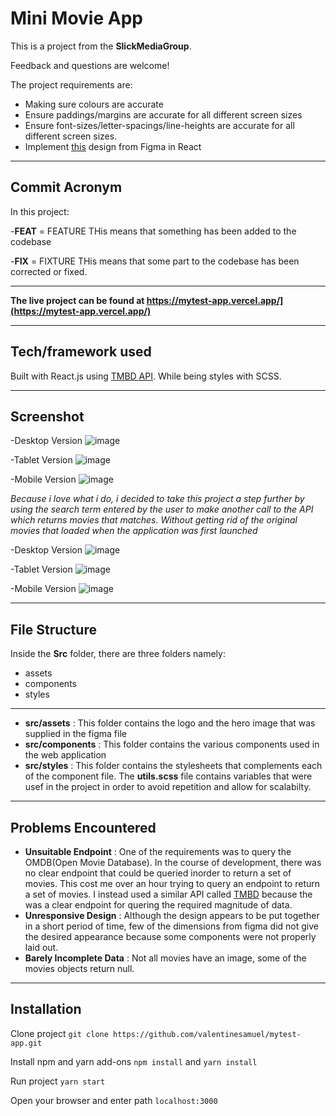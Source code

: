# Mini Movie App

This is a project from the **SlickMediaGroup**. 

Feedback and questions are welcome!


The project requirements are:
- Making sure colours are accurate
- Ensure paddings/margins are accurate for all different screen sizes
- Ensure font-sizes/letter-spacings/line-heights are accurate for all different screen sizes.
- Implement [this](https://www.figma.com/file/lAyarc95eEn9bkBagPiEgE/Untitled?node-id=0%3A1) design from Figma in React

---
## Commit Acronym
In this project:

-**FEAT** = FEATURE THis means that something has been added to the codebase

-**FIX** = FIXTURE THis means that some part to the codebase has been corrected or fixed.


---
**The live project can be found at https://mytest-app.vercel.app/](https://mytest-app.vercel.app/)**

---
## Tech/framework used
Built with React.js using [TMBD API](https://www.themoviedb.org/). While being styles with SCSS.

---
## Screenshot

-Desktop Version
![image](https://user-images.githubusercontent.com/67756784/159370932-8bfce834-4c34-4368-b90e-cce72fe0d09e.png)


-Tablet Version
![image](https://user-images.githubusercontent.com/67756784/159370851-4f182960-1c62-4629-8ba5-930729bc6291.png)


-Mobile Version
![image](https://user-images.githubusercontent.com/67756784/159370885-28b3195b-5350-4aa2-8ff4-ac1df24b96d5.png)

*Because i love what i do, i decided to take this project a step further by using the search term entered by the user to make another call to the API which returns movies that matches. Without getting rid of the original movies that loaded when the application was first launched*


-Desktop Version
![image](https://user-images.githubusercontent.com/67756784/159372444-47a9affa-8730-498a-82ee-20b2e09d18cc.png)

-Tablet Version
![image](https://user-images.githubusercontent.com/67756784/159372501-9d830eab-8479-43e1-a1fa-3acffa25245e.png)


-Mobile Version
![image](https://user-images.githubusercontent.com/67756784/159372518-6847c373-167e-47da-b702-54473d9cfcf1.png)



---
## File Structure
Inside the **Src** folder, there are three folders namely:
- assets
- components
- styles
---
- **src/assets** : This folder contains the logo and the hero image that was supplied in the figma file
- **src/components** : This folder contains the various components used in the web application
- **src/styles** : This folder contains the stylesheets that complements each of the component file. The **utils.scss** file contains variables that were usef in the project in order to avoid repetition and allow for scalabilty.

---

## Problems Encountered
- **Unsuitable Endpoint** : One of the requirements was to query the OMDB(Open Movie Database). In the course of development, there was no clear endpoint that could be queried inorder to return a set of movies. This cost me over an hour trying to query an endpoint to return a set of movies. I instead used a similar API called [TMBD](https://www.themoviedb.org/) because the was a clear endpoint for quering the required magnitude of data.
- **Unresponsive Design** : Although the design appears to be put together in a short period of time, few of the dimensions from figma did not give the desired appearance because some components were not properly laid out.
- **Barely Incomplete Data** : Not all movies have an image, some of the movies objects return null.
---

## Installation

Clone project
`git clone https://github.com/valentinesamuel/mytest-app.git`

Install npm and yarn add-ons
`npm install` and `yarn install`

Run project
`yarn start`

Open your browser and enter path
`localhost:3000`


